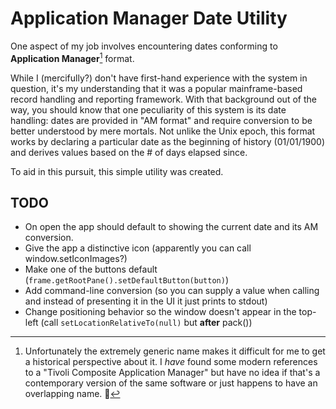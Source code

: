 # Application Manager Date Utility

One aspect of my job involves encountering dates conforming to **Application Manager**[^1] format. 

While I (mercifully?) don't have first-hand experience with the system in question, it's my understanding that it was a popular mainframe-based record handling and reporting framework. With that background out of the way, you should know that one peculiarity of this system is its date handling: dates are provided in "AM format" and require conversion to be better understood by mere mortals. Not unlike the Unix epoch, this format works by declaring a particular date as the beginning of history (01/01/1900) and derives values based on the # of days elapsed since. 

To aid in this pursuit, this simple utility was created.

[^1]: Unfortunately the extremely generic name makes it difficult for me to get a historical perspective about it. I *have* found some modern references to a "Tivoli Composite Application Manager" but have no idea if that's a contemporary version of the same software or just happens to have an overlapping name. 🤷

## TODO
* On open the app should default to showing the current date and its AM conversion.
* Give the app a distinctive icon (apparently you can call window.setIconImages?)
* Make one of the buttons default (`frame.getRootPane().setDefaultButton(button)`)
* Add command-line conversion (so you can supply a value when calling and instead of presenting it in the UI it just prints to stdout)
* Change positioning behavior so the window doesn't appear in the top-left (call `setLocationRelativeTo(null)` but **after** pack())
